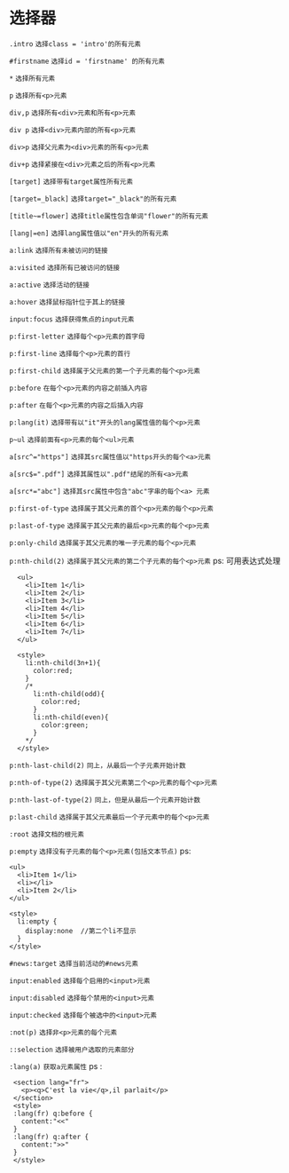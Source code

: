 # 选择器

`.intro`   `选择class = 'intro'的所有元素` 

`#firstname`   `选择id = 'firstname' 的所有元素`

`*`   `选择所有元素`

`p`   `选择所有<p>元素`

`div,p`   `选择所有<div>元素和所有<p>元素`

`div p`   `选择<div>元素内部的所有<p>元素`

`div>p`   `选择父元素为<div>元素的所有<p>元素`

`div+p`   `选择紧接在<div>元素之后的所有<p>元素`

`[target]`   `选择带有target属性所有元素`

`[target=_black]`   `选择target="_black"的所有元素`

`[title~=flower]`   `选择title属性包含单词"flower"的所有元素`

`[lang|=en]`   `选择lang属性值以"en"开头的所有元素`

`a:link`   `选择所有未被访问的链接`

`a:visited`   `选择所有已被访问的链接`

`a:active`   `选择活动的链接`

`a:hover`   `选择鼠标指针位于其上的链接`

`input:focus`   `选择获得焦点的input元素`

`p:first-letter`   `选择每个<p>元素的首字母`

`p:first-line`   `选择每个<p>元素的首行`

`p:first-child`   `选择属于父元素的第一个子元素的每个<p>元素`

`p:before`   `在每个<p>元素的内容之前插入内容`

`p:after`   `在每个<p>元素的内容之后插入内容`

`p:lang(it)`   `选择带有以"it"开头的lang属性值的每个<p>元素`

`p~ul`   `选择前面有<p>元素的每个<ul>元素`

`a[src^="https"]`   `选择其src属性值以"https开头的每个<a>元素`

`a[src$=".pdf"]`   `选择其属性以".pdf"结尾的所有<a>元素`

`a[src*="abc"]`   `选择其src属性中包含"abc"字串的每个<a> 元素`

`p:first-of-type`   `选择属于其父元素的首个<p>元素的每个<p>元素`

`p:last-of-type`   `选择属于其父元素的最后<p>元素的每个<p>元素`

`p:only-child`   `选择属于其父元素的唯一子元素的每个<p>元素`

`p:nth-child(2)`   `选择属于其父元素的第二个子元素的每个<p>元素`
ps: 可用表达式处理
```
  <ul>
    <li>Item 1</li>
    <li>Item 2</li>
    <li>Item 3</li>
    <li>Item 4</li>
    <li>Item 5</li>
    <li>Item 6</li>
    <li>Item 7</li>
  </ul>

  <style>
    li:nth-child(3n+1){
      color:red;
    }
    /*
      li:nth-child(odd){
        color:red;
      }
      li:nth-child(even){
        color:green;
      }
    */
  </style>
```

`p:nth-last-child(2)`   `同上，从最后一个子元素开始计数`

`p:nth-of-type(2)`   `选择属于其父元素第二个<p>元素的每个<p>元素`

`p:nth-last-of-type(2)`   `同上，但是从最后一个元素开始计数`

`p:last-child`   `选择属于其父元素最后一个子元素中的每个<p>元素`

`:root`   `选择文档的根元素`

`p:empty`   `选择没有子元素的每个<p>元素(包括文本节点)`
ps:
```
<ul>
  <li>Item 1</li>
  <li></li>
  <li>Item 2</li>
</ul>

<style>
  li:empty {
    display:none  //第二个li不显示
  }
</style>
```


`#news:target`   `选择当前活动的#news元素`

`input:enabled`   `选择每个启用的<input>元素`

`input:disabled`   `选择每个禁用的<input>元素`

`input:checked`   `选择每个被选中的<input>元素`

`:not(p)`   `选择非<p>元素的每个元素`

`::selection`   `选择被用户选取的元素部分`

`:lang(a)`  `获取a元素属性`
ps : 
 ```
  <section lang="fr">
    <p><q>C'est la vie</q>,il parlait</p>
  </section>
  <style>
  :lang(fr) q:before {
    content:"<<"
  }
  :lang(fr) q:after {
    content:">>"
  }
  </style>
 ```
